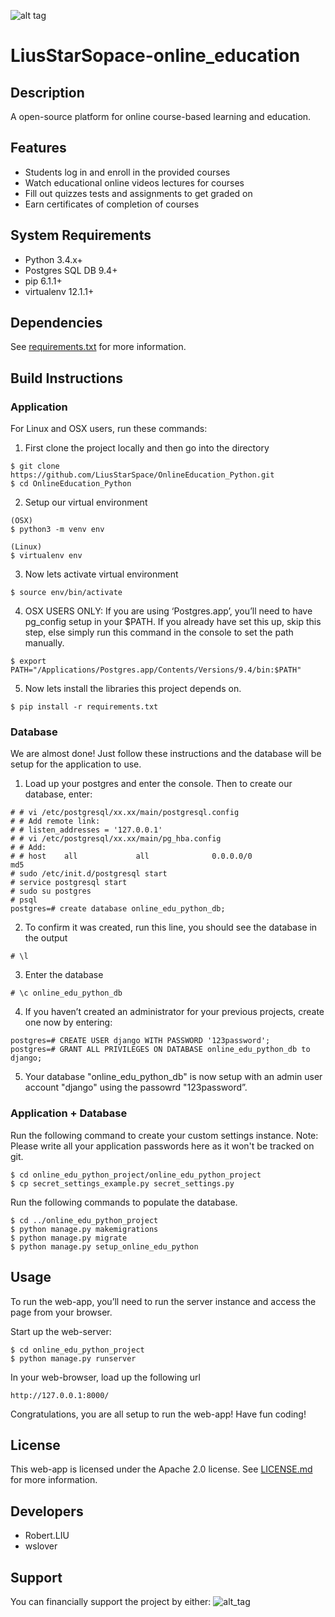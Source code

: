 ![alt tag](https://github.com/LiusStarSpace/OnlineEducation_Python/blob/master/docs/media/logo.png)
# LiusStarSopace-online_education
## Description
A open-source platform for online course-based learning and education.


## Features
* Students log in and enroll in the provided courses
* Watch educational online videos lectures for courses
* Fill out quizzes tests and assignments to get graded on
* Earn certificates of completion of courses

## System Requirements
* Python 3.4.x+
* Postgres SQL DB 9.4+
* pip 6.1.1+
* virtualenv 12.1.1+

## Dependencies
See [requirements.txt](https://github.com/LiusStarSpace/OnlineEducation_Python/blob/master/requirements.txt) for more information.

## Build Instructions
### Application
For Linux and OSX users, run these commands:

1. First clone the project locally and then go into the directory
  ```
  $ git clone https://github.com/LiusStarSpace/OnlineEducation_Python.git 
  $ cd OnlineEducation_Python
  ```

2. Setup our virtual environment
  ```
  (OSX)
  $ python3 -m venv env

  (Linux)
  $ virtualenv env
  ```

3. Now lets activate virtual environment
  ```
  $ source env/bin/activate
  ```

4. OSX USERS ONLY: If you are using ‘Postgres.app’, you’ll need to have pg_config setup in your $PATH. If you already have set this up, skip this step, else simply run this command in the console to set the path manually.

  ```
  $ export PATH="/Applications/Postgres.app/Contents/Versions/9.4/bin:$PATH"
  ```

5. Now lets install the libraries this project depends on.
  ```
  $ pip install -r requirements.txt
  ```

### Database
We are almost done! Just follow these instructions and the database will be setup for the application to use.

1. Load up your postgres and enter the console. Then to create our database, enter:
  ```
  # # vi /etc/postgresql/xx.xx/main/postgresql.config
  # # Add remote link:
  # # listen_addresses = '127.0.0.1'
  # # vi /etc/postgresql/xx.xx/main/pg_hba.config
  # # Add:
  # # host    all             all              0.0.0.0/0              md5
  # sudo /etc/init.d/postgresql start
  # service postgresql start
  # sudo su postgres   
  # psql
  postgres=# create database online_edu_python_db;
  ```

2. To confirm it was created, run this line, you should see the database in the output
  ```
  # \l
  ```

3. Enter the database
  ```
  # \c online_edu_python_db
  ```

4. If you haven’t created an administrator for your previous projects, create one now by entering:
  ```
  postgres=# CREATE USER django WITH PASSWORD '123password';
  postgres=# GRANT ALL PRIVILEGES ON DATABASE online_edu_python_db to django;
  ```

5. Your database "online_edu_python_db" is now setup with an admin user account "django" using the passowrd "123password”. 

### Application + Database
Run the following command to create your custom settings instance. Note: Please write all your application passwords here as it won't be tracked on git.
  ```
  $ cd online_edu_python_project/online_edu_python_project
  $ cp secret_settings_example.py secret_settings.py
  ```

Run the following commands to populate the database.
  ```
  $ cd ../online_edu_python_project
  $ python manage.py makemigrations
  $ python manage.py migrate 
  $ python manage.py setup_online_edu_python
  ```

## Usage
To run the web-app, you’ll need to run the server instance and access the page from your browser. 

Start up the web-server:
  ```
  $ cd online_edu_python_project
  $ python manage.py runserver
  ```

In your web-browser, load up the following url
  ```
  http://127.0.0.1:8000/
  ```

Congratulations, you are all setup to run the web-app! Have fun coding!

## License
This web-app is licensed under the Apache 2.0 license. See [LICENSE.md](LICENSE.md) for more information.

## Developers
* Robert.LIU
* wslover

## Support
You can financially support the project by either:
![alt_tag](https://cdn.jsdelivr.net/gh/CN-Robert-LIU/images@master/blog/images/alipay_in.jpg)
